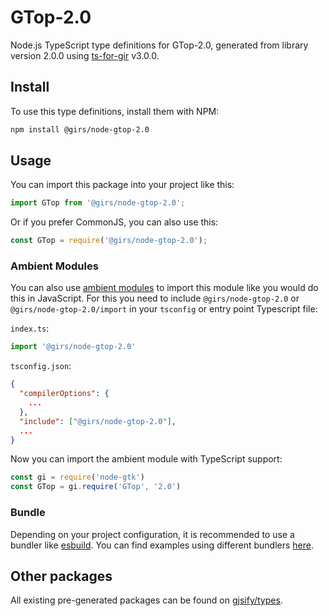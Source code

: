 
# GTop-2.0

Node.js TypeScript type definitions for GTop-2.0, generated from library version 2.0.0 using [ts-for-gir](https://github.com/gjsify/ts-for-gir) v3.0.0.


## Install

To use this type definitions, install them with NPM:
```bash
npm install @girs/node-gtop-2.0
```

## Usage

You can import this package into your project like this:
```ts
import GTop from '@girs/node-gtop-2.0';
```

Or if you prefer CommonJS, you can also use this:
```ts
const GTop = require('@girs/node-gtop-2.0');
```

### Ambient Modules

You can also use [ambient modules](https://github.com/gjsify/ts-for-gir/tree/main/packages/cli#ambient-modules) to import this module like you would do this in JavaScript.
For this you need to include `@girs/node-gtop-2.0` or `@girs/node-gtop-2.0/import` in your `tsconfig` or entry point Typescript file:

`index.ts`:
```ts
import '@girs/node-gtop-2.0'
```

`tsconfig.json`:
```json
{
  "compilerOptions": {
    ...
  },
  "include": ["@girs/node-gtop-2.0"],
  ...
}
```

Now you can import the ambient module with TypeScript support: 

```ts
const gi = require('node-gtk')
const GTop = gi.require('GTop', '2.0')
```


### Bundle

Depending on your project configuration, it is recommended to use a bundler like [esbuild](https://esbuild.github.io/). You can find examples using different bundlers [here](https://github.com/gjsify/ts-for-gir/tree/main/examples).

## Other packages

All existing pre-generated packages can be found on [gjsify/types](https://github.com/gjsify/types).

